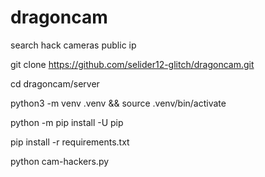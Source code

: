 # dragoncam
search hack cameras public ip


git clone https://github.com/selider12-glitch/dragoncam.git

cd dragoncam/server

python3 -m venv .venv && source .venv/bin/activate

python -m pip install -U pip

pip install -r requirements.txt

python cam-hackers.py
